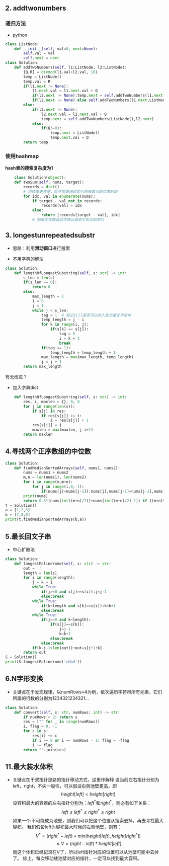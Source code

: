 ## 2. addtwonumbers
### 递归方法
- python  

```python
class ListNode:
    def __init__(self, val=0, next=None):
        self.val = val
        self.next = next
class Solution:
    def addTwoNumbers(self, l1:ListNode, l2:ListNode):
        [Q,R] = divmod(l1.val+l2.val, 10)
        temp = ListNode()
        temp.val = R
        if(l1.next != None):
            l1.next.val = l1.next.val + Q
            if(l2.next != None):temp.next = self.addTwoNumbers(l1.next,l2.next)
            if(l2.next != None) else self.addTwoNumbers(l1.next,ListNode())
        else:
            if(l2.next != None):
                l2.next.val = l2.next.val + Q 
                temp.next = self.addTwoNumbers(ListNode(),l2.next)
            else:
                if(Q!=0):
                    temp.next = ListNode()
                    temp.next.val = Q
        return temp
```

### 使用hashmap
**hash表的搜索复杂度为1**
```python
    class Solution(object):
    def twoSum(self, nums, target):
        records = dict()
        # 用枚举更方便，就不需要通过索引再去取当前位置的值
        for idx, val in enumerate(nums):
            if target - val not in records:
                records[val] = idx
            else:
                return [records[target - val], idx] 
            # 如果存在就返回字典记录索引和当前索引
```

## 3. longestunrepeatedsubstr
* 思路：利用**滑动窗口**进行搜索
- 不用字典的解法
```python
class Solution:
    def lengthOfLongestSubstring(self, s: str) -> int:
        s_len = len(s)
        if(s_len == 0):
            return 0
        else:
            max_length = 1
            i = 0
            j = 1
            while j < s_len:
                tag = 1  # 标记s[j]是否可以加入到无重复字串中
                temp_length = j - i
                for k in range(i, j):
                    if(s[k] == s[j]):
                        tag = 0
                        i = k + 1
                        break
                if(tag == 1):
                    temp_length = temp_length + 1
                max_length = max(max_length, temp_length)
                j = j + 1
        return max_length
```
有无改进？
- 加入字典dict
```python
    def lengthOfLongestSubstring(self, s: str) -> int:
        res, i, maxlen = {}, 0, 0
        for j in range(len(s)):
            if s[j] in res:
                if res[s[j]] >= i:
                    i = res[s[j]] + 1
            res[s[j]] = j
            maxlen = max(maxlen, j-i+1)
        return maxlen
```
## 4.寻找两个正序数组的中位数
```python
class Solution:
    def findMedianSortedArrays(self, nums1, nums2):
        nums = nums1 + nums2
        m,n = len(nums1), len(nums2)
        for i in range(m,m+n):
            for j in range(i,0,-1):
                if(nums[j]<nums[j-1]):nums[j],nums[j-1]=nums[j-1],nums[j]
        print(nums)
        return 0.5*(nums[int((m+n)/2)]+nums[int((m+n)/2)-1]) if ((m+n)%2 == 0) else nums[int((m+n-1)/2)]
t = Solution()
a = [1,2,3]
b = [7,8,9]
print(t.findMedianSortedArrays(b,a))
```
## 5.最长回文子串
* 中心扩散法
````python
class Solution:
    def longestPalindrome(self, s: str) -> str:
        out = ''
        length = len(s)
        for i in range(length):
            j = k = i
            while True:
                if(j>=0 and s[j]==s[i]):j=j-1
                else:break
            while True:
                if(k<length and s[k]==s[i]):k=k+1
                else:break
            while True:
                if(j>=0 and k<length):
                    if(s[j]==s[k]):
                        j=j-1
                        k=k+1
                    else:break
                else:break
            if(k-j-1>len(out)):out=s[j+1:k]
        return out
S = Solution()
print(S.longestPalindrome('cbbd'))
````
## 6.N字形变换
- 关键点在于发现规律，以numRows=4为例，依次遍历字符串所有元素，它们所属的行数的分别为1234321234321...
````python
class Solution:
    def convert(self, s: str, numRows: int) -> str:
        if numRows < 2: return s
        res = ["" for _ in range(numRows)]
        i, flag = 0, -1
        for c in s:
            res[i] += c
            if i == 0 or i == numRows - 1: flag = -flag
            i += flag
        return "".join(res)
````

## 11.最大装水体积
* 关键点在于双指针思路的指针移动方式，这里作解释
设当前左右指针分别为left，right，不失一般性，可以假设右侧池壁更高，即 
$$height[left] < height[right]$$
设容积最大的容器的左右指针分别为：$left^*$和$right^*$，则必有如下关系：
$$left \leq left^*\le right^* \le right$$
如果一个i不可能成为池壁，则我们可以把这个位置从搜索去掉，再去寻找最大容积。
我们假设left为容积最大时候的左侧池壁，则有：
$$V^*=(right^*-left)\times min(height[left],height[right^*])$$ 
$$\le V = (right-left)*height[left]$$
而这个体积已经记录在V了，所以left指针对应的位置可以从池壁可能中去掉了。
综上，每次移动矮池壁对应的指针，一定可以找到最大容积。





